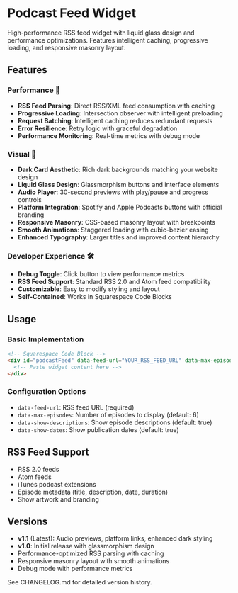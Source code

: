 # Podcast Feed Widget

High-performance RSS feed widget with liquid glass design and performance optimizations. Features intelligent caching, progressive loading, and responsive masonry layout.

## Features

### Performance 🚀
- **RSS Feed Parsing**: Direct RSS/XML feed consumption with caching
- **Progressive Loading**: Intersection observer with intelligent preloading
- **Request Batching**: Intelligent caching reduces redundant requests
- **Error Resilience**: Retry logic with graceful degradation
- **Performance Monitoring**: Real-time metrics with debug mode

### Visual 🎨
- **Dark Card Aesthetic**: Rich dark backgrounds matching your website design
- **Liquid Glass Design**: Glassmorphism buttons and interface elements
- **Audio Player**: 30-second previews with play/pause and progress controls
- **Platform Integration**: Spotify and Apple Podcasts buttons with official branding
- **Responsive Masonry**: CSS-based masonry layout with breakpoints
- **Smooth Animations**: Staggered loading with cubic-bezier easing
- **Enhanced Typography**: Larger titles and improved content hierarchy

### Developer Experience 🛠️
- **Debug Toggle**: Click button to view performance metrics
- **RSS Feed Support**: Standard RSS 2.0 and Atom feed compatibility
- **Customizable**: Easy to modify styling and layout
- **Self-Contained**: Works in Squarespace Code Blocks

## Usage

### Basic Implementation
```html
<!-- Squarespace Code Block -->
<div id="podcastFeed" data-feed-url="YOUR_RSS_FEED_URL" data-max-episodes="6">
  <!-- Paste widget content here -->
</div>
```

### Configuration Options
- `data-feed-url`: RSS feed URL (required)
- `data-max-episodes`: Number of episodes to display (default: 6)
- `data-show-descriptions`: Show episode descriptions (default: true)
- `data-show-dates`: Show publication dates (default: true)

## RSS Feed Support
- RSS 2.0 feeds
- Atom feeds
- iTunes podcast extensions
- Episode metadata (title, description, date, duration)
- Show artwork and branding

## Versions
- **v1.1** (Latest): Audio previews, platform links, enhanced dark styling
- **v1.0**: Initial release with glassmorphism design
- Performance-optimized RSS parsing with caching
- Responsive masonry layout with smooth animations
- Debug mode with performance metrics

See CHANGELOG.md for detailed version history.